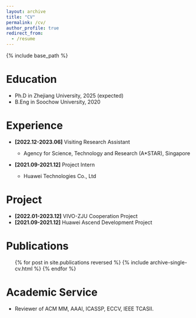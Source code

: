 ```yaml
---
layout: archive
title: "CV"
permalink: /cv/
author_profile: true
redirect_from:
  - /resume
---
```


{% include base_path %}

Education
======
* Ph.D in Zhejiang University, 2025 (expected)
* B.Eng in Soochow University, 2020

Experience
======
* __[2022.12-2023.06]__ Visiting Research Assistant
  * Agency for Science, Technology and Research (A*STAR), Singapore

* __[2021.09-2021.12]__ Project Intern
  * Huawei Technologies Co., Ltd

Project
======
* __[2022.01-2023.12]__ VIVO-ZJU Cooperation Project
* __[2021.09-2021.12]__ Huawei Ascend Development Project


Publications
======
  <ul>{% for post in site.publications reversed %}
    {% include archive-single-cv.html %}
  {% endfor %}</ul>
  
  
Academic Service
======
* Reviewer of ACM MM, AAAI, ICASSP, ECCV, IEEE TCASII.
